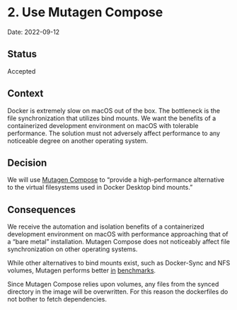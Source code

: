 # 2. Use Mutagen Compose

Date: 2022-09-12

## Status

Accepted

## Context

Docker is extremely slow on macOS out of the box.  The bottleneck is the file
synchronization that utilizes bind mounts.  We want the benefits of a
containerized development environment on macOS with tolerable performance.  The
solution must not adversely affect performance to any noticeable degree on
another operating system.

## Decision

We will use
[Mutagen Compose](https://mutagen.io/documentation/orchestration/compose) to
“provide a high-performance alternative to the virtual filesystems used in
Docker Desktop bind mounts.”

## Consequences

We receive the automation and isolation benefits of a containerized development
environment on macOS with performance approaching that of a “bare metal”
installation.  Mutagen Compose does not noticeably affect file synchronization
on other operating systems.

While other alternatives to bind mounts exist, such as Docker-Sync and NFS
volumes, Mutagen performs better
[in](https://medium.com/@marickvantuil/speed-up-docker-for-mac-with-mutagen-14c2a2c9cba7)
[benchmarks](https://medium.com/swlh/trying-to-improve-docker-performance-on-macos-using-mutagen-699716e44825).

Since Mutagen Compose relies upon volumes, any files from the synced directory
in the image will be overwritten.  For this reason the dockerfiles do not
bother to fetch dependencies.
